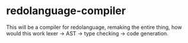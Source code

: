 # redolanguage-compiler
This will be a compiler for redolanguage, remaking the entire thing, how would this work lexer -> AST -> type checking -> code generation. 
